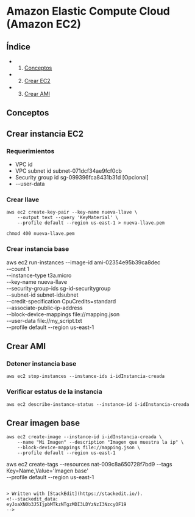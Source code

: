 
# Amazon Elastic Compute Cloud (Amazon EC2)

## Índice 
- 1. [Conceptos](#conceptos) 
- 2. [Crear EC2](#ec2)
- 3.  [Crear AMI](#ami)
## Conceptos <a name="conceptos"></a>

## Crear instancia EC2  <a name="ec2"></a>
### Requerimientos 

- VPC id 
- VPC subnet id subnet-071dcf34ae9fcf0cb
- Security group id sg-099396fca8431b31d
[Opcional] 
- --user-data 


### Crear llave 
```console
aws ec2 create-key-pair --key-name nueva-llave \
	--output text --query 'KeyMaterial' \
	--profile default --region us-east-1 > nueva-llave.pem

chmod 400 nueva-llave.pem
``` 
### Crear instancia base

aws ec2 run-instances --image-id ami-02354e95b39ca8dec \
        --count 1 \
        --instance-type t3a.micro \
        --key-name nueva-llave \
        --security-group-ids sg-id-securitygroup \
        --subnet-id subnet-idsubnet \
        --credit-specification CpuCredits=standard \
        --associate-public-ip-address \
        --block-device-mappings file://mapping.json \
        --user-data file://my_script.txt \
         --profile default --region us-east-1

## Crear AMI <a name="conceptos"></a>
### Detener instancia base
```console
aws ec2 stop-instances --instance-ids i-idInstancia-creada
```

### Verificar estatus de la instancia 
```console
aws ec2 describe-instance-status --instance-id i-idInstancia-creada
```
## Crear imagen base
```console
aws ec2 create-image --instance-id i-idInstancia-creada \
	--name "Mi Imagen" --description "Imagen que muestra la ip" \
	--block-device-mappings file://mapping.json \
	--profile default --region us-east-1
```	
aws ec2 create-tags --resources nat-009c8a650728f7bd9 --tags Key=Name,Value='Imagen base'\
	--profile default --region us-east-1
```

> Written with [StackEdit](https://stackedit.io/).
<!--stackedit_data:
eyJoaXN0b3J5IjpbMTkzNTgzMDI3LDYzNzI3NzcyOF19
-->